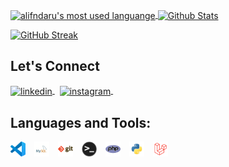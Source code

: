 <p>
    <a href="https://github.com/alifndaru">
      <img
           src="https://github-readme-stats.vercel.app/api/top-langs/?username=alifndaruhttps://github.com/alifndaru/github-readme-stats"
           alt="alifndaru's most used languange"
           align="center"
           height="140"
       />
    </a>
    <a href="https://github.com/alifndaru">
      <img
           src="https://github-readme-stats.vercel.app/api?username=alifndaru&show_icons=true&theme=THEME_NAME=radical"
           alt="Github Stats"
           align="center"
           height="140"
       />
    </a>
  </p>
  
  [![GitHub Streak](https://github-readme-streak-stats.herokuapp.com/?user=alifndaru&theme=prussian&date_format=j%20M%5B%20Y%5D)](https://github-readme-streak-stats.herokuapp.com/?user=alifndaru&theme=prussian&date_format=j%20M%5B%20Y%5Ds)
  
  ## Let's Connect
  <p>
    <a href="https://www.linkedin.com/in/alif-ndaru-kusuma" target="_blank" title="linkedin">
        <img align="center" src="/icons/linkedin.svg" alt="linkedin" style="height:24px"/>
    </a> &nbsp;
    <a href="https://instagram.com/alifffxy?utm_medium=copy_link" target="_blank" title="linkedin">
        <img align="center" src="/icons/instagram.png" alt="instagram" style="height:24px"/>
    </a> &nbsp;
  </p>
  
  ## Languages and Tools:
  <p align="left" class="language">
    <img alt="Visual Studio Code" height="24px" src="https://raw.githubusercontent.com/github/explore/80688e429a7d4ef2fca1e82350fe8e3517d3494d/topics/visual-studio-code/visual-studio-code.png" />
    <img alt="MySQL" height="24px" style="margin-left: 10px" src="https://raw.githubusercontent.com/github/explore/80688e429a7d4ef2fca1e82350fe8e3517d3494d/topics/mysql/mysql.png" />
    <img alt="Git" height="24px" style="margin-left: 10px" src="https://raw.githubusercontent.com/github/explore/80688e429a7d4ef2fca1e82350fe8e3517d3494d/topics/git/git.png" />
    <img alt="Terminal" height="24px" style="margin-left: 10px" src="https://raw.githubusercontent.com/github/explore/80688e429a7d4ef2fca1e82350fe8e3517d3494d/topics/terminal/terminal.png" />
    <img alt="PHP" height="24px" style="margin-left: 10px" src="https://raw.githubusercontent.com/github/explore/80688e429a7d4ef2fca1e82350fe8e3517d3494d/topics/php/php.png" />
    <img alt="Python" height="24px" style="margin-left: 10px" src="https://raw.githubusercontent.com/github/explore/80688e429a7d4ef2fca1e82350fe8e3517d3494d/topics/python/python.png" />
    <img alt="Laravel" height="24px" style="margin-left: 10px" src="https://raw.githubusercontent.com/github/explore/80688e429a7d4ef2fca1e82350fe8e3517d3494d/topics/laravel/laravel.png">
  </p>
  
